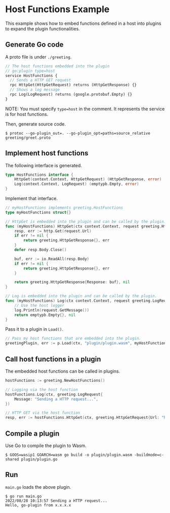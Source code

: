 # Host Functions Example
This example shows how to embed functions defined in a host into plugins to expand the plugin functionalities.

## Generate Go code
A proto file is under `./greeting`.

```protobuf
// The host functions embedded into the plugin
// go:plugin type=host
service HostFunctions {
  // Sends a HTTP GET request
  rpc HttpGet(HttpGetRequest) returns (HttpGetResponse) {}
  // Shows a log message
  rpc Log(LogRequest) returns (google.protobuf.Empty) {}
}
```

NOTE: You must specify `type=host` in the comment. It represents the service is for host functions.

Then, generate source code.

```shell
$ protoc --go-plugin_out=. --go-plugin_opt=paths=source_relative greeting/greet.proto 
```

## Implement host functions
The following interface is generated.

```go
type HostFunctions interface {
	HttpGet(context.Context, HttpGetRequest) (HttpGetResponse, error)
	Log(context.Context, LogRequest) (emptypb.Empty, error)
}
```

Implement that interface.

```go
// myHostFunctions implements greeting.HostFunctions
type myHostFunctions struct{}

// HttpGet is embedded into the plugin and can be called by the plugin.
func (myHostFunctions) HttpGet(ctx context.Context, request greeting.HttpGetRequest) (greeting.HttpGetResponse, error) {
	resp, err := http.Get(request.Url)
	if err != nil {
		return greeting.HttpGetResponse{}, err
	}
	defer resp.Body.Close()

	buf, err := io.ReadAll(resp.Body)
	if err != nil {
		return greeting.HttpGetResponse{}, err
	}

	return greeting.HttpGetResponse{Response: buf}, nil
}

// Log is embedded into the plugin and can be called by the plugin.
func (myHostFunctions) Log(ctx context.Context, request greeting.LogRequest) (emptypb.Empty, error) {
	// Use the host logger
	log.Println(request.GetMessage())
	return emptypb.Empty{}, nil
}
```

Pass it to a plugin in `Load()`.

```go
// Pass my host functions that are embedded into the plugin.
greetingPlugin, err := p.Load(ctx, "plugin/plugin.wasm", myHostFunctions{})
```

## Call host functions in a plugin
The embedded host functions can be called in plugins.

```go
hostFunctions := greeting.NewHostFunctions()

// Logging via the host function
hostFunctions.Log(ctx, greeting.LogRequest{
	Message: "Sending a HTTP request...",
})

// HTTP GET via the host function
resp, err := hostFunctions.HttpGet(ctx, greeting.HttpGetRequest{Url: "http://ifconfig.me"})
```

## Compile a plugin
Use Go to compile the plugin to Wasm.

```shell
$ GOOS=wasip1 GOARCH=wasm go build -o plugin/plugin.wasm -buildmode=c-shared plugin/plugin.go
```

## Run
`main.go` loads the above plugin.

```shell
$ go run main.go
2022/08/28 10:13:57 Sending a HTTP request...
Hello, go-plugin from x.x.x.x
```